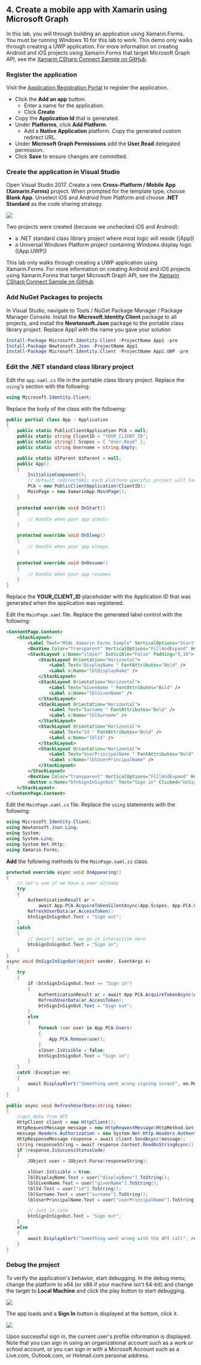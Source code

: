 ## 4. Create a mobile app with Xamarin using Microsoft Graph

In this lab, you will through building an application using Xamarin.Forms. You must be running Windows 10 for this lab to work. This demo only walks through creating a UWP
application. For more information on creating Android and iOS projects using Xamarin.Forms that target Microsoft Graph API, 
see the [Xamarin CSharp Connect Sample on GitHub](https://github.com/microsoftgraph/xamarin-csharp-connect-sample). 

### Register the application

Visit the [Application Registration Portal](https://apps.dev.microsoft.com/) to register the application. 

- Click the **Add an app** button.
    - Enter a name for the application.
    - Click **Create**
- Copy the **Application Id** that is generated.
- Under **Platforms**, click **Add Platform**.
    - Add a **Native Application** platform. Copy the generated custom redirect URL.
- Under **Microsoft Graph Permissions** add the **User.Read** delegated permission.
- Click **Save** to ensure changes are committed.

### Create the application in Visual Studio

Open Visual Studio 2017. Create a new **Cross-Platform / Mobile App (Xamarin.Forms)** project. When prompted for the template type, choose **Blank App**.  Unselect iOS and Android from Platform and choose **.NET Standard** as the code sharing strategy.

![](../../Images/20.png)

Two projects were created (because we unchecked iOS and Android):

- a .NET standard class library project where most logic will reside ([App])
- a Universal Windows Platform project containing Windows display logic ([App.UWP])

This lab only walks through creating a UWP application using Xamarin.Forms. For more information on creating Android and iOS projects using Xamarin.Forms that target Microsoft Graph API, 
see the [Xamarin CSharp Connect Sample on GitHub](https://github.com/microsoftgraph/xamarin-csharp-connect-sample). 

### Add NuGet Packages to projects

In Visual Studio, navigate to Tools / NuGet Package Manager / Package Manager Console. Install the **Microsoft.Identity.Client** package to all projects, and install the **Newtonsoft.Json** package to the portable class library project. Replace App1 with the name you gave your solution

````powershell
Install-Package Microsoft.Identity.Client -ProjectName App1 -pre
Install-Package Newtonsoft.Json -ProjectName App1
Install-Package Microsoft.Identity.Client -ProjectName App1.UWP -pre
````

### Edit the .NET standard class library project

Edit the `app.xaml.cs` file in the portable class library project. Replace the `using`'s section with the following:

````csharp
using Microsoft.Identity.Client;
````

Replace the body of the class with the following:

````csharp
public partial class App : Application
{
    public static PublicClientApplication PCA = null;
    public static string ClientID = "YOUR_CLIENT_ID";
    public static string[] Scopes = { "User.Read" };
    public static string Username = string.Empty;

    public static UIParent UiParent = null;
    public App()
    {
        InitializeComponent();
        // default redirectURI; each platform specific project will have to override it with its own
        PCA = new PublicClientApplication(ClientID);
        MainPage = new XamarinApp.MainPage();
    }

    protected override void OnStart()
    {
        // Handle when your app starts
    }

    protected override void OnSleep()
    {
        // Handle when your app sleeps
    }

    protected override void OnResume()
    {
        // Handle when your app resumes
    }
}
````

Replace the **YOUR_CLIENT_ID** placeholder with the Application ID that was generated when the application was registered.

Edit the `MainPage.xaml` file. Replace the generated label control with the following:

````xml
<ContentPage.Content>
    <StackLayout>
        <Label Text="MSAL Xamarin Forms Sample" VerticalOptions="Start" HorizontalTextAlignment="Center" HorizontalOptions="FillAndExpand" />
        <BoxView Color="Transparent" VerticalOptions="FillAndExpand" HorizontalOptions="FillAndExpand" />
        <StackLayout x:Name="slUser" IsVisible="False" Padding="5,10">
            <StackLayout Orientation="Horizontal">
                <Label Text="DisplayName " FontAttributes="Bold" />
                <Label x:Name="lblDisplayName" />
            </StackLayout>
            <StackLayout Orientation="Horizontal">
                <Label Text="GivenName " FontAttributes="Bold" />
                <Label x:Name="lblGivenName" />
            </StackLayout>
            <StackLayout Orientation="Horizontal">
                <Label Text="Surname " FontAttributes="Bold" />
                <Label x:Name="lblSurname" />
            </StackLayout>
            <StackLayout Orientation="Horizontal">
                <Label Text="Id " FontAttributes="Bold" />
                <Label x:Name="lblId" />
            </StackLayout>
            <StackLayout Orientation="Horizontal">
                <Label Text="UserPrincipalName " FontAttributes="Bold" />
                <Label x:Name="lblUserPrincipalName" />
            </StackLayout>
        </StackLayout>
        <BoxView Color="Transparent" VerticalOptions="FillAndExpand" HorizontalOptions="FillAndExpand" />
        <Button x:Name="btnSignInSignOut" Text="Sign in" Clicked="OnSignInSignOut" VerticalOptions="End" HorizontalOptions="FillAndExpand"/>
    </StackLayout>
</ContentPage.Content>
````

Edit the `MainPage.xaml.cs` file. Replace the `using` statements with the following:

````csharp
using Microsoft.Identity.Client;
using Newtonsoft.Json.Linq;
using System;
using System.Linq;
using System.Net.Http;
using Xamarin.Forms;
````

**Add** the following methods to the `MainPage.xaml.cs` class.

````csharp
protected override async void OnAppearing()
{
    // let's see if we have a user already
    try
    {
        AuthenticationResult ar =
            await App.PCA.AcquireTokenSilentAsync(App.Scopes, App.PCA.Users.FirstOrDefault());
        RefreshUserData(ar.AccessToken);
        btnSignInSignOut.Text = "Sign out";
    }
    catch
    {
        // doesn't matter, we go in interactive more
        btnSignInSignOut.Text = "Sign in";
    }
}
async void OnSignInSignOut(object sender, EventArgs e)
{
    try
    {
        if (btnSignInSignOut.Text == "Sign in")
        {
            AuthenticationResult ar = await App.PCA.AcquireTokenAsync(App.Scopes, App.UiParent);
            RefreshUserData(ar.AccessToken);
            btnSignInSignOut.Text = "Sign out";
        }
        else
        {
            foreach (var user in App.PCA.Users)
            {
                App.PCA.Remove(user);
            }
            slUser.IsVisible = false;
            btnSignInSignOut.Text = "Sign in";
        }
    }
    catch (Exception ee)
    {
        await DisplayAlert("Something went wrong signing in/out", ee.Message, "Dismiss");
    }
}

public async void RefreshUserData(string token)
{
    //get data from API
    HttpClient client = new HttpClient();
    HttpRequestMessage message = new HttpRequestMessage(HttpMethod.Get, "https://graph.microsoft.com/v1.0/me");
    message.Headers.Authorization = new System.Net.Http.Headers.AuthenticationHeaderValue("bearer", token);
    HttpResponseMessage response = await client.SendAsync(message);
    string responseString = await response.Content.ReadAsStringAsync();
    if (response.IsSuccessStatusCode)
    {
        JObject user = JObject.Parse(responseString);

        slUser.IsVisible = true;
        lblDisplayName.Text = user["displayName"].ToString();
        lblGivenName.Text = user["givenName"].ToString();
        lblId.Text = user["id"].ToString();
        lblSurname.Text = user["surname"].ToString();
        lblUserPrincipalName.Text = user["userPrincipalName"].ToString();

        // just in case
        btnSignInSignOut.Text = "Sign out";
    }
    else
    {
        await DisplayAlert("Something went wrong with the API call", responseString, "Dismiss");
    }
}
````

### Debug the project

To verify the application's behavior, start debugging. In the debug menu, change the platform to x64 (or x86 if your machine isn't 64-bit) and change the target to **Local Machine** and click the play button to start debugging.

![](../../Images/21.png)

The app loads and a **Sign In** button is displayed at the bottom, click it.

![](../../Images/22.png)

Upon successful sign in, the current user's profile information is displayed. Note that you can sign in using an organizational account such as a work or school account, or you can sign in with a Microsoft Account such as a Live.com, Outlook.com, or Hotmail.com personal address.